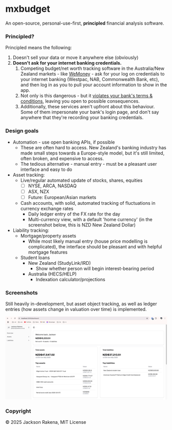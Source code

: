 # mxbudget
An open-source, personal-use-first, **principled** financial analysis software.

### Principled?
Principled means the following:
1. Doesn't sell your data or move it anywhere else (obviously)
2. **Doesn't ask for your internet banking credentials.**
   1. Competing budget/net worth tracking software in the Australia/New Zealand markets - like [WeMoney](https://www.wemoney.com.au/) - ask for your log on credentials to your internet banking (Westpac, NAB, Commonwealth Bank, etc), and then log in as you to pull your account information to show in the app.
   2. Not only is this dangerous - but it [violates your bank's terms & conditions](https://www.consumer.org.nz/articles/poli-payments-how-it-affects-and-breaches-your-banking-security), leaving you open to possible consequences.
   3. Additionally, these services aren't upfront about this behaviour. Some of them impersonate your bank's login page, and don't say anywhere that they're recording your banking credentials.


### Design goals
* Automation - use open banking APIs, if possible
  * These are often hard to access. New Zealand's banking industry has made small steps towards a Europe-style model, but it's still limited, often broken, and expensive to access.
  * The tedious alternative - manual entry - must be a pleasant user interface and easy to do
* Asset tracking:
  * Live/regular automated update of stocks, shares, equities
    * [ ] NYSE, ARCA, NASDAQ
    * [ ] ASX, NZX
    * [ ] Future: European/Asian markets
  * Cash accounts, with solid, automated tracking of fluctuations in currency exchange rates
    * Daily ledger entry of the FX rate for the day
    * Multi-currency view, with a default 'home currency' (in the screenshot below, this is NZD New Zealand Dollar)
* Liability tracking:
  * Mortgage/property assets
    * While most likely manual entry (house price modelling is complicated), the interface should be pleasant and with helpful mortgage features
  * Student loans
    * New Zealand (StudyLink/IRD)
      * Show whether person will begin interest-bearing period
    * Australia (HECS/HELP)
      * Indexation calculator/projections
### Screenshots
Still heavily in-development, but asset object tracking, as well as ledger entries (how assets change in valuation over time) is implemented.

![alt text](image.png)

### Copyright
&copy; 2025 Jackson Rakena, MIT License